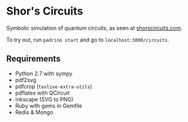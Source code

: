 Shor's Circuits
===============
Symbolic simulation of quantum circuits, as seen at [shorscircuits.com](http://shorscircuits.com).

To try out, run `padrino start` and go to `localhost:3000/circuits`.

Requirements
------------
* Python 2.7 with sympy
* pdf2svg
* pdfcrop (`texlive-extra-utils`)
* pdflatex with QCircuit
* inkscape (SVG to PNG)
* Ruby with gems in Gemfile
* Redis & Mongo

